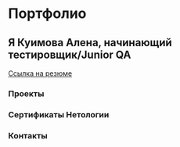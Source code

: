 # Портфолио 

## Я **Куимова Алена**, начинающий тестировщик/Junior QA
[Ссылка на резюме](https://docs.google.com/document/d/1v-w55XhKNjJapyWcKduyC6bLnRlCw1PU/edit?usp=sharing&ouid=107877928262337062453&rtpof=true&sd=true)


### Проекты


### Сертификаты Нетологии


### Контакты